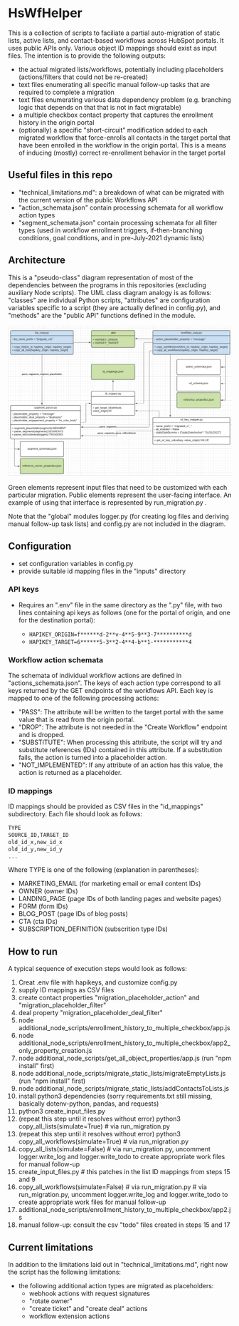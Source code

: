 # HsWfHelper

This is a collection of scripts to faciliate a partial auto-migration of static lists, active lists, and contact-based workflows across HubSpot portals. It uses public APIs only. Various object ID mappings should exist as input files. The intention is to provide the following outputs:

* the actual migrated lists/workflows, potentially including placeholders (actions/filters that could not be re-created)
* text files enumerating all specific manual follow-up tasks that are required to complete a migration
* text files enumerating various data dependency problem (e.g. branching logic that depends on that that is not in fact migratable)
* a multiple checkbox contact property that captures the enrollment history in the origin portal
* (optionally) a specific "short-circuit" modification added to each migrated workflow that force-enrolls all contacts in the target portal that have been enrolled in the workflow in the origin portal. This is a means of inducing (mostly) correct re-enrollment behavior in the target portal

## Useful files in this repo

* "technical_limitations.md": a breakdown of what can be migrated with the current version of the public Workflows API
* "action_schemata.json" contain processing schemata for all workflow action types
* "segment_schemata.json" contain processing schemata for all filter types (used in workflow enrollment triggers, if-then-branching conditions, goal conditions, and in pre-July-2021 dynamic lists)

## Architecture

This is a "pseudo-class" diagram representation of most of the dependencies between the programs in this repositories (excluding auxiliary Node scripts). The UML class diagram analogy is as follows: "classes" are individual Python scripts, "attributes" are configuration variables specific to a script (they are actually defined in config.py), and "methods" are the "public API" functions defined in the module.

![pseudo class diagram](./HsWfHelper_dependencies.png)

Green elements represent input files that need to be customized with each particular migration. Public elements represent the user-facing interface. An example of using that interface is represented by run_migration.py .

Note that the "global" modules logger.py (for creating log files and deriving manual follow-up task lists) and config.py are not included in the diagram.

## Configuration

* set configuration variables in config.py
* provide suitable id mapping files in the "inputs" directory 

### API keys

* Requires an ".env" file in the same directory as the ".py" file, with two lines containing api keys as follows (one for the portal of origin, and one for the destination portal):

  * `HAPIKEY_ORIGIN=f******d-2**v-4**5-9**3-7**********d`
  * `HAPIKEY_TARGET=6******5-3**2-4**4-b**1-***********4`

### Workflow action schemata

The schemata of individual workflow actions are defined in "actions_schemata.json". The keys of each action type correspond to all keys returned by the GET endpoints of the workflows API. Each key is mapped to one of the following processing actions:
* "PASS": The attribute will be written to the target portal with the same value that is read from the origin portal.
* "DROP": The attribute is not needed in the "Create Workflow" endpoint and is dropped.
* "SUBSTITUTE": When processing this attribute, the script will try and substitute references (IDs) contained in this attribute. If a substitution fails, the action is turned into a placeholder action.
* "NOT_IMPLEMENTED": If any attribute of an action has this value, the action is returned as a placeholder.

### ID mappings

ID mappings should be provided as CSV files in the "id_mappings" subdirectory. Each file should look as follows:

```
TYPE
SOURCE_ID,TARGET_ID
old_id_x,new_id_x
old_id_y,new_id_y
...
```

Where TYPE is one of the following (explanation in parentheses):
* MARKETING_EMAIL (for marketing email or email content IDs)
* OWNER (owner IDs)
* LANDING_PAGE (page IDs of both landing pages and website pages)
* FORM (form IDs)
* BLOG_POST (page IDs of blog posts)
* CTA (cta IDs)
* SUBSCRIPTION_DEFINITION (subscrition type IDs)

## How to run

A typical sequence of execution steps would look as follows:

1. Creat .env file with hapikeys, and customize config.py
2. supply ID mappings as CSV files
4. create contact properties "migration_placeholder_action" and "migration_placeholder_filter"
5. deal property "migration_placeholder_deal_filter"
6. node additional_node_scripts/enrollment_history_to_multiple_checkbox/app.js
7. node additional_node_scripts/enrollment_history_to_multiple_checkbox/app2_only_property_creation.js
8. node additional_node_scripts/get_all_object_properties/app.js (run "npm install" first)
9. node additional_node_scripts/migrate_static_lists/migrateEmptyLists.js (run "npm install" first)
10. node additional_node_scripts/migrate_static_lists/addContactsToLists.js
11. install python3 dependencies (sorry requirements.txt still missing, basically dotenv-python, pandas, and requests)
12. python3 create_input_files.py
13. (repeat this step until it resolves without error) python3 copy_all_lists(simulate=True) # via run_migration.py
14. (repeat this step until it resolves without error) python3 copy_all_workflows(simulate=True) # via run_migration.py
15. copy_all_lists(simulate=False)  # via run_migration.py, uncomment logger.write_log and logger.write_todo to create appropriate work files for manual follow-up
16. create_input_files.py # this patches in the list ID mappings from steps 15 and 9
17. copy_all_workflows(simulate=False) # via run_migration.py # via run_migration.py, uncomment logger.write_log and logger.write_todo to create appropriate work files for manual follow-up
18. additional_node_scripts/enrollment_history_to_multiple_checkbox/app2.js
19. manual follow-up: consult the csv "todo" files created in steps 15 and 17

## Current limitations

In addition to the limitations laid out in "technical_limitations.md", right now the script has the following limitations:
* the following additional action types are migrated as placeholders:
  * webhook actions with request signatures
  * "rotate owner"
  * "create ticket" and "create deal" actions
  * workflow extension actions
